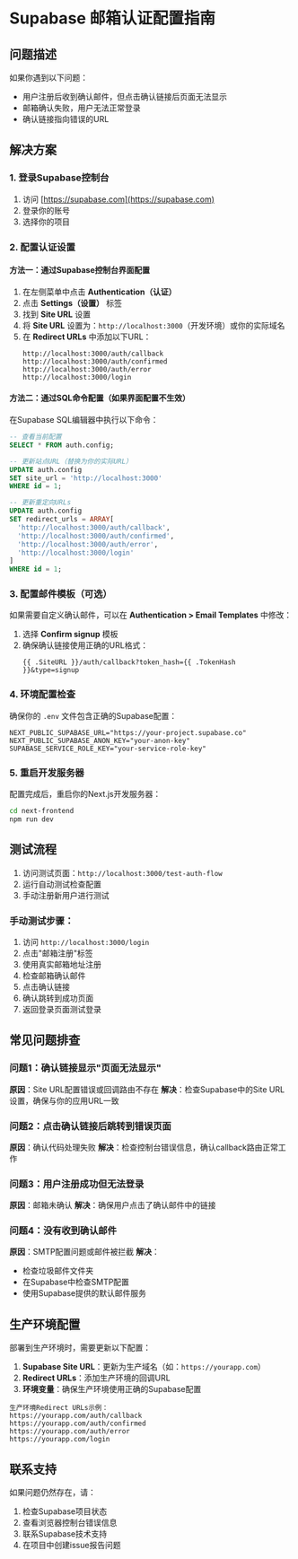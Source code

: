 # Supabase 邮箱认证配置指南

## 问题描述
如果你遇到以下问题：
- 用户注册后收到确认邮件，但点击确认链接后页面无法显示
- 邮箱确认失败，用户无法正常登录
- 确认链接指向错误的URL

## 解决方案

### 1. 登录Supabase控制台
1. 访问 [https://supabase.com](https://supabase.com)
2. 登录你的账号
3. 选择你的项目

### 2. 配置认证设置

#### 方法一：通过Supabase控制台界面配置
1. 在左侧菜单中点击 **Authentication（认证）**
2. 点击 **Settings（设置）** 标签
3. 找到 **Site URL** 设置
4. 将 **Site URL** 设置为：`http://localhost:3000`（开发环境）或你的实际域名
5. 在 **Redirect URLs** 中添加以下URL：
   ```
   http://localhost:3000/auth/callback
   http://localhost:3000/auth/confirmed
   http://localhost:3000/auth/error
   http://localhost:3000/login
   ```

#### 方法二：通过SQL命令配置（如果界面配置不生效）
在Supabase SQL编辑器中执行以下命令：

```sql
-- 查看当前配置
SELECT * FROM auth.config;

-- 更新站点URL（替换为你的实际URL）
UPDATE auth.config 
SET site_url = 'http://localhost:3000'
WHERE id = 1;

-- 更新重定向URLs
UPDATE auth.config 
SET redirect_urls = ARRAY[
  'http://localhost:3000/auth/callback',
  'http://localhost:3000/auth/confirmed', 
  'http://localhost:3000/auth/error',
  'http://localhost:3000/login'
]
WHERE id = 1;
```

### 3. 配置邮件模板（可选）

如果需要自定义确认邮件，可以在 **Authentication > Email Templates** 中修改：

1. 选择 **Confirm signup** 模板
2. 确保确认链接使用正确的URL格式：
   ```
   {{ .SiteURL }}/auth/callback?token_hash={{ .TokenHash }}&type=signup
   ```

### 4. 环境配置检查

确保你的 `.env` 文件包含正确的Supabase配置：

```env
NEXT_PUBLIC_SUPABASE_URL="https://your-project.supabase.co"
NEXT_PUBLIC_SUPABASE_ANON_KEY="your-anon-key"
SUPABASE_SERVICE_ROLE_KEY="your-service-role-key"
```

### 5. 重启开发服务器

配置完成后，重启你的Next.js开发服务器：

```bash
cd next-frontend
npm run dev
```

## 测试流程

1. 访问测试页面：`http://localhost:3000/test-auth-flow`
2. 运行自动测试检查配置
3. 手动注册新用户进行测试

### 手动测试步骤：
1. 访问 `http://localhost:3000/login`
2. 点击"邮箱注册"标签
3. 使用真实邮箱地址注册
4. 检查邮箱确认邮件
5. 点击确认链接
6. 确认跳转到成功页面
7. 返回登录页面测试登录

## 常见问题排查

### 问题1：确认链接显示"页面无法显示"
**原因**：Site URL配置错误或回调路由不存在
**解决**：检查Supabase中的Site URL设置，确保与你的应用URL一致

### 问题2：点击确认链接后跳转到错误页面
**原因**：确认代码处理失败
**解决**：检查控制台错误信息，确认callback路由正常工作

### 问题3：用户注册成功但无法登录
**原因**：邮箱未确认
**解决**：确保用户点击了确认邮件中的链接

### 问题4：没有收到确认邮件
**原因**：SMTP配置问题或邮件被拦截
**解决**：
- 检查垃圾邮件文件夹
- 在Supabase中检查SMTP配置
- 使用Supabase提供的默认邮件服务

## 生产环境配置

部署到生产环境时，需要更新以下配置：

1. **Supabase Site URL**：更新为生产域名（如：`https://yourapp.com`）
2. **Redirect URLs**：添加生产环境的回调URL
3. **环境变量**：确保生产环境使用正确的Supabase配置

```
生产环境Redirect URLs示例：
https://yourapp.com/auth/callback
https://yourapp.com/auth/confirmed
https://yourapp.com/auth/error
https://yourapp.com/login
```

## 联系支持

如果问题仍然存在，请：
1. 检查Supabase项目状态
2. 查看浏览器控制台错误信息
3. 联系Supabase技术支持
4. 在项目中创建issue报告问题 